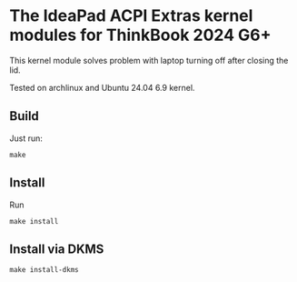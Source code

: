 # The IdeaPad ACPI Extras kernel modules for ThinkBook 2024 G6+

This kernel module solves problem with laptop turning off after closing the lid.

Tested on archlinux and Ubuntu 24.04 6.9 kernel.

## Build

Just run:

```shell
make
```

## Install

Run

```shell
make install
```

## Install via DKMS

```shell
make install-dkms
```
